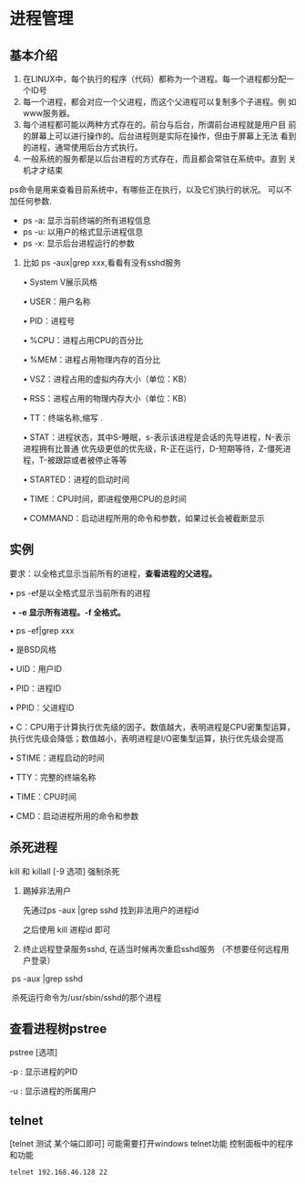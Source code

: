 # 进程管理

## 基本介绍

1. 在LINUX中，每个执行的程序（代码）都称为一个进程。每一个进程都分配一 个ID号
2. 每一个进程，都会对应一个父进程，而这个父进程可以复制多个子进程。例 如www服务器。
3. 每个进程都可能以两种方式存在的。前台与后台，所谓前台进程就是用户目 前的屏幕上可以进行操作的。后台进程则是实际在操作，但由于屏幕上无法 看到的进程，通常使用后台方式执行。 
4. 一般系统的服务都是以后台进程的方式存在，而且都会常驻在系统中。直到 关机才才结束

 ps命令是用来查看目前系统中，有哪些正在执行，以及它们执行的状况。 可以不加任何参数.



* ps -a: 显示当前终端的所有进程信息
* ps -u: 以用户的格式显示进程信息
* ps -x: 显示后台进程运行的参数

1. 比如 ps -aux|grep xxx,看看有没有sshd服务

   • System V展示风格 

   • USER：用户名称 

   • PID：进程号 

   • %CPU：进程占用CPU的百分比

   • %MEM：进程占用物理内存的百分比 

   • VSZ：进程占用的虚拟内存大小（单位：KB）

   • RSS：进程占用的物理内存大小（单位：KB） 

   • TT：终端名称,缩写 . 

   • STAT：进程状态，其中S-睡眠，s-表示该进程是会话的先导进程，N-表示进程拥有比普通 优先级更低的优先级，R-正在运行，D-短期等待，Z-僵死进程，T-被跟踪或者被停止等等 

   • STARTED：进程的启动时间 

   • TIME：CPU时间，即进程使用CPU的总时间 

   • COMMAND：启动进程所用的命令和参数，如果过长会被截断显示

## 实例

要求：以全格式显示当前所有的进程，**查看进程的父进程。** 

• ps -ef是以全格式显示当前所有的进程 

​      • **-e 显示所有进程。-f 全格式。** 

• ps -ef|grep xxx 

• 是BSD风格 

• UID：用户ID 

• PID：进程ID 

• PPID：父进程ID 

• C：CPU用于计算执行优先级的因子。数值越大，表明进程是CPU密集型运算， 执行优先级会降低；数值越小，表明进程是I/O密集型运算，执行优先级会提高 

• STIME：进程启动的时间 

• TTY：完整的终端名称 

• TIME：CPU时间 

• CMD：启动进程所用的命令和参数

## 杀死进程

kill 和 killall             [-9 选项] 强制杀死

1. 踢掉非法用户

   先通过ps -aux |grep sshd 找到非法用户的进程id

   之后使用 kill  进程id   即可

2. 终止远程登录服务sshd, 在适当时候再次重启sshd服务 （不想要任何远程用户登录）

​       ps -aux |grep sshd

​      杀死运行命令为/usr/sbin/sshd的那个进程

## 查看进程树pstree

pstree [选项]

-p : 显示进程的PID

-u : 显示进程的所属用户

## telnet

[telnet 测试 某个端口即可]  可能需要打开windows telnet功能  控制面板中的程序和功能

```
telnet 192.168.46.128 22
```